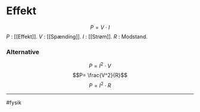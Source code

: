 # Effekt
$$P = V \cdot I$$
$P$ : [[Effekt]].
$V$ : [[Spænding]].
$I$ : [[Strøm]].
$R$ : Modstand.

### Alternative
$$P=I^2 \cdot V$$
$$P= \frac{V^2}{R}$$
$$P=I^2 \cdot R$$

---
#fysik 